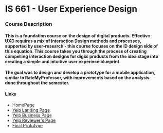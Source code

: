 # IS 661 - User Experience Design

### Course Description
#### This is a foundation course on the design of digital products. Effective UXD requires a mix of Interaction Design methods and processes, supported by user-research - this course focuses on the ID design side of this equation. This course takes you through the process of creating compelling interaction designs for digial products from the idea stage into creating a simple and intuitive user experince blueprint.

#### The goal was to design and develop a prototype for a mobile application, similar to RateMyProfessor, with improvements based on the analysis done throughout the semester.

#### Links
* [HomePage](http://goto1.github.io/is661/docs) <br />
* [Yelp Landing Page](http://goto1.github.io/is661/docs/yelp-mockup/landing-page.html) <br />
* [Yelp Business Page](http://goto1.github.io/is661/docs/yelp-mockup/business-page.html) <br />
* [Yelp Reviewer's Page](http://goto1.github.io/is661/docs/yelp-mockup/reviewer-page.html) <br />
* [Final Prototype](http://goto1.github.io/is661/docs/key-path-scenario) <br />

